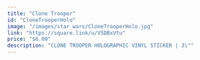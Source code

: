 ```yaml
---
title: "Clone Trooper"
id: "CloneTrooperHolo"
image: "/images/star_wars/CloneTrooperHolo.jpg"
link: "https://square.link/u/VSDBxVtu"
price: "$6.00"
description: "CLONE TROOPER HOLOGRAPHIC VINYL STICKER | 3\""
---
```

